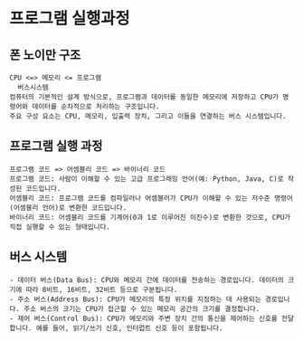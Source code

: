 # 프로그램 실행과정
## 폰 노이만 구조
    CPU <=> 메모리 <= 프로그램
      버스시스템
    컴퓨터의 기본적인 설계 방식으로, 프로그램과 데이터를 동일한 메모리에 저장하고 CPU가 명령어와 데이터를 순차적으로 처리하는 구조입니다.
    주요 구성 요소는 CPU, 메모리, 입출력 장치, 그리고 이들을 연결하는 버스 시스템입니다.
## 프로그램 실행 과정
    프로그램 코드 => 어셈블리 코드 => 바이너리 코드
    프로그램 코드: 사람이 이해할 수 있는 고급 프로그래밍 언어(예: Python, Java, C)로 작성된 코드입니다.
    어셈블리 코드: 프로그램 코드를 컴파일러나 어셈블러가 CPU가 이해할 수 있는 저수준 명령어(어셈블리 언어)로 변환한 코드입니다.
    바이너리 코드: 어셈블리 코드를 기계어(0과 1로 이루어진 이진수)로 변환한 것으로, CPU가 직접 실행할 수 있는 형태입니다.
## 버스 시스템
    - 데이터 버스(Data Bus): CPU와 메모리 간에 데이터를 전송하는 경로입니다. 데이터의 크기에 따라 8비트, 16비트, 32비트 등으로 구분됩니다.
    - 주소 버스(Address Bus): CPU가 메모리의 특정 위치를 지정하는 데 사용되는 경로입니다. 주소 버스의 크기는 CPU가 접근할 수 있는 메모리 공간의 크기를 결정합니다.
    - 제어 버스(Control Bus): CPU가 메모리와 주변 장치 간의 통신을 제어하는 신호를 전달합니다. 예를 들어, 읽기/쓰기 신호, 인터럽트 신호 등이 포함됩니다.